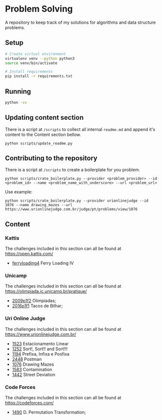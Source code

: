 # Problem Solving
A repository to keep track of my solutions for algorithms and data structure problems.

## Setup
```bash
# Create virtual environment
virtualenv venv --python python3
source venv/bin/activate

# Install requirements
pip install -r requirements.txt 
```

## Running
```bash
python -vv
```
## Updating content section
There is a script at `/scripts` to collect all internal `readme.md` and append it's content to the Content section bellow.
```shell
python scripts/update_readme.py
```

## Contributing to the repository 
There is a script at `/scripts` to create a boilerplate for you problem.
```shell
python scripts/crate_boilerplate.py --provider <problem_provider> --id <problem_id> --name <problem_name_with_underscore> --url <problem_url>
```

Use example:
```shell
python scripts/crate_boilerplate.py --provider urionlinejudge --id 1076 --name drawing_mazes --url https://www.urionlinejudge.com.br/judge/pt/problems/view/1076
```

## Content
### Kattis
The challenges included in this section can all be found at https://open.kattis.com/

- [ferryloading4](https://open.kattis.com/problems/ferryloading4) Ferry Loading IV
### Unicamp
The challenges included in this section can all be found at https://olimpiada.ic.unicamp.br/pratique/

- [2009p1f2](https://olimpiada.ic.unicamp.br/pratique/p1/2009/f2/olimp/) Olimpíadas;
- [2016p1f1](https://olimpiada.ic.unicamp.br/pratique/p1/2016/f1/tacos-bilhar/) Tacos de Bilhar;
### Uri Online Judge
The challenges included in this section can all be found at https://www.urionlinejudge.com.br/

- [1523](https://www.urionlinejudge.com.br/judge/pt/problems/view/1523) Estacionamento Linear
- [1252](https://www.urionlinejudge.com.br/judge/en/problems/view/1252) Sort!, Sort!! and Sort!!!
- [1194](https://www.urionlinejudge.com.br/judge/pt/problems/view/1194) Prefixa, Infixa e Posfixa
- [2448](https://www.urionlinejudge.com.br/judge/en/problems/view/2448) Postman
- [1076](https://www.urionlinejudge.com.br/judge/pt/problems/view/1076) Drawing Mazes
- [1583](https://www.urionlinejudge.com.br/judge/en/problems/view/1583) Contamination
- [1442](https://www.urionlinejudge.com.br/judge/en/problems/view/1442) Street Deviation
### Code Forces
The challenges included in this section can all be found at https://codeforces.com/

- [1490](https://codeforces.com/problemset/problem/1490/D) D. Permutation Transformation;